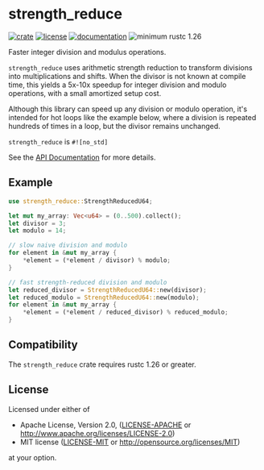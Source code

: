 # strength_reduce
[![crate](https://img.shields.io/crates/v/strength_reduce.svg)](https://crates.io/crates/strength_reduce)
[![license](https://img.shields.io/crates/l/strength_reduce.svg)](https://crates.io/crates/strength_reduce)
[![documentation](https://docs.rs/strength_reduce/badge.svg)](https://docs.rs/strength_reduce/)
![minimum rustc 1.26](https://img.shields.io/badge/rustc-1.26+-red.svg)

Faster integer division and modulus operations.

`strength_reduce` uses arithmetic strength reduction to transform divisions into multiplications and shifts.
When the divisor is not known at compile time, this yields a 5x-10x speedup for integer division and modulo operations,
with a small amortized setup cost.

Although this library can speed up any division or modulo operation, it's intended for hot loops like the example below,
where a division is repeated hundreds of times in a loop, but the divisor remains unchanged.

`strength_reduce` is `#![no_std]`

See the [API Documentation](https://docs.rs/strength_reduce/) for more details.

## Example
```rust
use strength_reduce::StrengthReducedU64;

let mut my_array: Vec<u64> = (0..500).collect();
let divisor = 3;
let modulo = 14;

// slow naive division and modulo
for element in &mut my_array {
    *element = (*element / divisor) % modulo;
}

// fast strength-reduced division and modulo
let reduced_divisor = StrengthReducedU64::new(divisor);
let reduced_modulo = StrengthReducedU64::new(modulo);
for element in &mut my_array {
    *element = (*element / reduced_divisor) % reduced_modulo;
}
```
## Compatibility

The `strength_reduce` crate requires rustc 1.26 or greater.

## License

Licensed under either of

 * Apache License, Version 2.0, ([LICENSE-APACHE](LICENSE-APACHE) or http://www.apache.org/licenses/LICENSE-2.0)
 * MIT license ([LICENSE-MIT](LICENSE-MIT) or http://opensource.org/licenses/MIT)

at your option.

